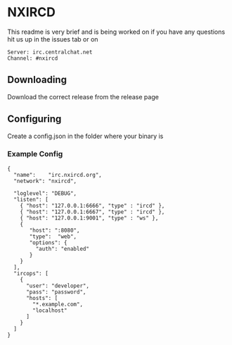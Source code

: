 # NXIRCD

This readme is very brief and is being worked on if you have any questions hit us up in the issues tab or 
on 
```
Server: irc.centralchat.net 
Channel: #nxircd
```

## Downloading

Download the correct release from the release page


## Configuring

Create a config.json in the folder where your binary is


### Example Config
```
{
  "name":    "irc.nxircd.org",
  "network": "nxircd",
  
  "loglevel": "DEBUG",
  "listen": [
    { "host": "127.0.0.1:6666", "type" : "ircd" },
    { "host": "127.0.0.1:6667", "type" : "ircd" },
    { "host": "127.0.0.1:9001", "type" : "ws" },
    { 
       "host": ":8080",         
       "type":  "web",   
       "options": {
         "auth": "enabled"
       }
    }
  ],  
  "ircops": [
    {
      "user": "developer",
      "pass": "password",
      "hosts": [
        "*.example.com",
        "localhost"
      ]
    }
  ]
}
```